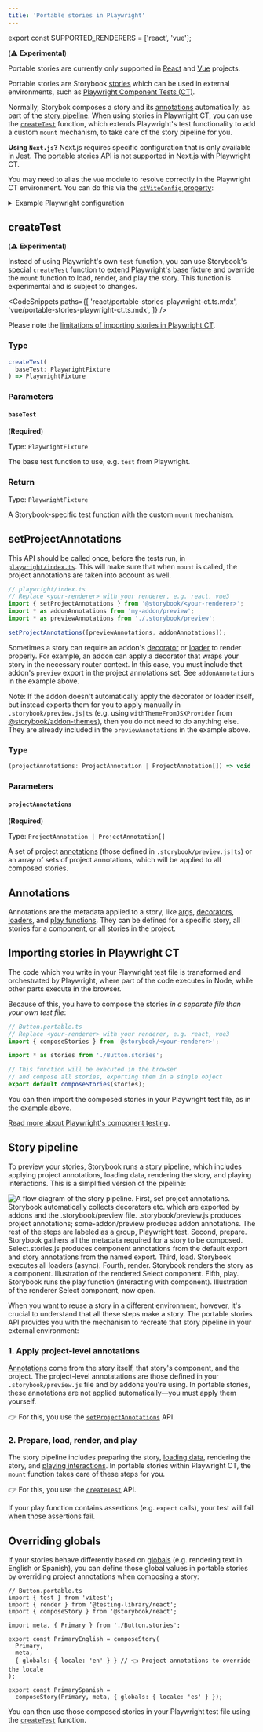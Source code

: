 ```yaml
---
title: 'Portable stories in Playwright'
---
```


export const SUPPORTED_RENDERERS = ['react', 'vue'];

(⚠️ **Experimental**)

<If notRenderer={SUPPORTED_RENDERERS}>

<Callout variant="info">

Portable stories are currently only supported in [React](?renderer=react) and [Vue](?renderer=vue) projects.

</Callout>

<!-- End non-supported renderers -->

</If>

<If renderer={SUPPORTED_RENDERERS}>

Portable stories are Storybook [stories](../writing-stories/index.md) which can be used in external environments, such as [Playwright Component Tests (CT)](https://playwright.dev/docs/test-components).

Normally, Storybok composes a story and its [annotations](#annotations) automatically, as part of the [story pipeline](#story-pipeline). When using stories in Playwright CT, you can use the [`createTest`](#createtest) function, which extends Playwright's test functionality to add a custom `mount` mechanism, to take care of the story pipeline for you.

<If renderer="react">

<Callout variant="warning">

**Using `Next.js`?** Next.js requires specific configuration that is only available in [Jest](./portable-stories-jest.md). The portable stories API is not supported in Next.js with Playwright CT.

</Callout>

</If>

<If renderer="vue">

<Callout variant="info">

You may need to alias the `vue` module to resolve correctly in the Playwright CT environment. You can do this via the [`ctViteConfig` property](https://playwright.dev/docs/test-components#i-have-a-project-that-already-uses-vite-can-i-reuse-the-config):

<details>
<summary>Example Playwright configuration</summary>

```ts
// playwright-config.ts
import { defineConfig } from '@playwright/experimental-ct-vue';

export default defineConfig({
  ctViteConfig: {
    resolve: {
      alias: {
        vue: 'vue/dist/vue.esm-bundler.js',
      },
    },
  },
});
```

</details>

</Callout>

</If>

## createTest

(⚠️ **Experimental**)

Instead of using Playwright's own `test` function, you can use Storybook's special `createTest` function to [extend Playwright's base fixture](https://playwright.dev/docs/test-fixtures#creating-a-fixture) and override the `mount` function to load, render, and play the story. This function is experimental and is subject to changes.

<!-- prettier-ignore-start -->

<CodeSnippets
  paths={[
    'react/portable-stories-playwright-ct.ts.mdx',
    'vue/portable-stories-playwright-ct.ts.mdx',
  ]}
/>

<!-- prettier-ignore-end -->

<Callout variant="warning">

Please note the [limitations of importing stories in Playwright CT](#importing-stories-in-playwright-ct).

</Callout>

### Type

```ts
createTest(
  baseTest: PlaywrightFixture
) => PlaywrightFixture
```

### Parameters

#### `baseTest`

(**Required**)

Type: `PlaywrightFixture`

The base test function to use, e.g. `test` from Playwright.

### Return

Type: `PlaywrightFixture`

A Storybook-specific test function with the custom `mount` mechanism.

## setProjectAnnotations

This API should be called once, before the tests run, in [`playwright/index.ts`](https://playwright.dev/docs/test-components#step-1-install-playwright-test-for-components-for-your-respective-framework). This will make sure that when `mount` is called, the project annotations are taken into account as well.

```ts
// playwright/index.ts
// Replace <your-renderer> with your renderer, e.g. react, vue3
import { setProjectAnnotations } from '@storybook/<your-renderer>';
import * as addonAnnotations from 'my-addon/preview';
import * as previewAnnotations from './.storybook/preview';

setProjectAnnotations([previewAnnotations, addonAnnotations]);
```

<Callout variant="warning">

Sometimes a story can require an addon's [decorator](../writing-stories/decorators.md) or [loader](../writing-stories/loaders.md) to render properly. For example, an addon can apply a decorator that wraps your story in the necessary router context. In this case, you must include that addon's `preview` export in the project annotations set. See `addonAnnotations` in the example above.

Note: If the addon doesn't automatically apply the decorator or loader itself, but instead exports them for you to apply manually in `.storybook/preview.js|ts` (e.g. using `withThemeFromJSXProvider` from [@storybook/addon-themes](https://github.com/storybookjs/storybook/blob/next/code/addons/themes/docs/api.md#withthemefromjsxprovider)), then you do not need to do anything else. They are already included in the `previewAnnotations` in the example above.

</Callout>

### Type

```ts
(projectAnnotations: ProjectAnnotation | ProjectAnnotation[]) => void
```

### Parameters

#### `projectAnnotations`

(**Required**)

Type: `ProjectAnnotation | ProjectAnnotation[]`

A set of project [annotations](#annotations) (those defined in `.storybook/preview.js|ts`) or an array of sets of project annotations, which will be applied to all composed stories.

## Annotations

Annotations are the metadata applied to a story, like [args](../writing-stories/args.md), [decorators](../writing-stories/decorators.md), [loaders](../writing-stories/loaders.md), and [play functions](../writing-stories/play-function.md). They can be defined for a specific story, all stories for a component, or all stories in the project.

## Importing stories in Playwright CT

The code which you write in your Playwright test file is transformed and orchestrated by Playwright, where part of the code executes in Node, while other parts execute in the browser.

Because of this, you have to compose the stories _in a separate file than your own test file_:

```ts
// Button.portable.ts
// Replace <your-renderer> with your renderer, e.g. react, vue3
import { composeStories } from '@storybook/<your-renderer>';

import * as stories from './Button.stories';

// This function will be executed in the browser
// and compose all stories, exporting them in a single object
export default composeStories(stories);
```

You can then import the composed stories in your Playwright test file, as in the [example above](#createtest).

<Callout variant="info">

[Read more about Playwright's component testing](https://playwright.dev/docs/test-components#test-stories).

</Callout>

## Story pipeline

To preview your stories, Storybook runs a story pipeline, which includes applying project annotations, loading data, rendering the story, and playing interactions. This is a simplified version of the pipeline:

![A flow diagram of the story pipeline. First, set project annotations. Storybook automatically collects decorators etc. which are exported by addons and the .storybook/preview file. .storybook/preview.js produces project annotations; some-addon/preview produces addon annotations. The rest of the steps are labeled as a group, Playwright test. Second, prepare. Storybook gathers all the metadata required for a story to be composed. Select.stories.js produces component annotations from the default export and story annotations from the named export. Third, load. Storybook executes all loaders (async). Fourth, render. Storybook renders the story as a component. Illustration of the rendered Select component. Fifth, play. Storybook runs the play function (interacting with component). Illustration of the renderer Select component, now open.](story-pipeline-playwright-ct.png)

When you want to reuse a story in a different environment, however, it's crucial to understand that all these steps make a story. The portable stories API provides you with the mechanism to recreate that story pipeline in your external environment:

### 1. Apply project-level annotations

[Annotations](#annotations) come from the story itself, that story's component, and the project. The project-level annotatations are those defined in your `.storybook/preview.js` file and by addons you're using. In portable stories, these annotations are not applied automatically—you must apply them yourself.

👉 For this, you use the [`setProjectAnnotations`](#setprojectannotations) API.

### 2. Prepare, load, render, and play

The story pipeline includes preparing the story, [loading data](../writing-stories/loaders.md), rendering the story, and [playing interactions](../essentials/interactions.md#play-function-for-interactions). In portable stories within Playwright CT, the `mount` function takes care of these steps for you.

👉 For this, you use the [`createTest`](#createtest) API.

<Callout variant="info">

If your play function contains assertions (e.g. `expect` calls), your test will fail when those assertions fail.

</Callout>

## Overriding globals

If your stories behave differently based on [globals](../essentials/toolbars-and-globals.md#globals) (e.g. rendering text in English or Spanish), you can define those global values in portable stories by overriding project annotations when composing a story:

<!-- prettier-ignore-start -->

```tsx
// Button.portable.ts
import { test } from 'vitest';
import { render } from '@testing-library/react';
import { composeStory } from '@storybook/react';

import meta, { Primary } from './Button.stories';

export const PrimaryEnglish = composeStory(
  Primary,
  meta,
  { globals: { locale: 'en' } } // 👈 Project annotations to override the locale
);

export const PrimarySpanish =
  composeStory(Primary, meta, { globals: { locale: 'es' } });
```

You can then use those composed stories in your Playwright test file using the [`createTest`](#createtest) function.

<!-- prettier-ignore-end -->

<!-- End supported renderers -->

</If>
